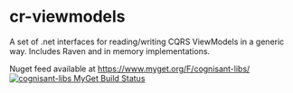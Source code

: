 cr-viewmodels
=============

A set of .net interfaces for reading/writing CQRS ViewModels in a generic way. Includes Raven and in memory implementations.

Nuget feed available at https://www.myget.org/F/cognisant-libs/
[![cognisant-libs MyGet Build Status](https://www.myget.org/BuildSource/Badge/cognisant-libs?identifier=fb5f520b-e7b3-4202-b332-b4fa037829c0)](https://www.myget.org/)

